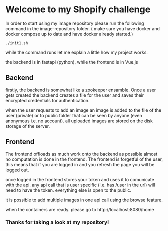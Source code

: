 # Welcome to my Shopify challenge

In order to start using my image repository please run the following command in the image-repository folder. ( make sure you have docker and docker compose up to date and have docker already started.)

` ./init1.sh `

while the command runs let me explain a little how my project works. 

the backend is in fastapi (python), while the frontend is in Vue.js 
## Backend
firstly, the backend is somewhat like a zookeeper ensamble.  Once a user gets created the backend creates a file for the user and saves their encrypted credentials for authentication. 

when the user requests to add an image an image is added to the file of the user (private) or to public folder that can be seen by anyone (even anonymous i.e. no account).
all uploaded images are stored on the disk storage of the server.

## Frontend
The frontend offloads as much work onto the backend as possible almost no computation is done in the frontend. The frontend is forgetful of the user, this means that if you are logged in and you refresh the page you will be logged out. 

once logged in the frontend stores your token and uses it to comunicate with the api. any api call that is user specific (i.e. has /user in the url) will need to have the token. everything else is open to the public.

it is possible to add multiple images in one api call using the browse feature. 

when the containers are ready. please go to http://localhost:8080/home

### Thanks for taking a look at my repository!
